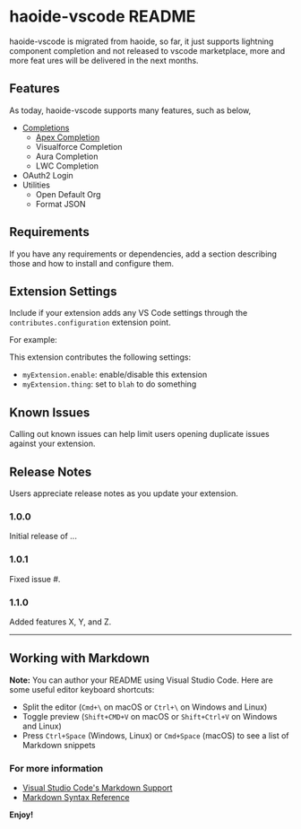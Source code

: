 # haoide-vscode README

haoide-vscode is migrated from haoide, so far, it just supports lightning component completion and not released to vscode marketplace, more and more feat
ures will be delivered in the next months.

## Features

As today, haoide-vscode supports many features, such as below,
+ [Completions](https://github.com/xjsender/haoide-vscode/blob/master/docs/haoide-vscode.gif)
    - [Apex Completion](https://github.com/xjsender/haoide-vscode/blob/master/docs/haoide-vscode-apex.gif)
    - Visualforce Completion
    - Aura Completion
    - LWC Completion
+ OAuth2 Login
+ Utilities
    - Open Default Org
    - Format JSON


## Requirements

If you have any requirements or dependencies, add a section describing those and how to install and configure them.

## Extension Settings

Include if your extension adds any VS Code settings through the `contributes.configuration` extension point.

For example:

This extension contributes the following settings:

* `myExtension.enable`: enable/disable this extension
* `myExtension.thing`: set to `blah` to do something

## Known Issues

Calling out known issues can help limit users opening duplicate issues against your extension.

## Release Notes

Users appreciate release notes as you update your extension.

### 1.0.0

Initial release of ...

### 1.0.1

Fixed issue #.

### 1.1.0

Added features X, Y, and Z.

-----------------------------------------------------------------------------------------------------------

## Working with Markdown

**Note:** You can author your README using Visual Studio Code.  Here are some useful editor keyboard shortcuts:

* Split the editor (`Cmd+\` on macOS or `Ctrl+\` on Windows and Linux)
* Toggle preview (`Shift+CMD+V` on macOS or `Shift+Ctrl+V` on Windows and Linux)
* Press `Ctrl+Space` (Windows, Linux) or `Cmd+Space` (macOS) to see a list of Markdown snippets

### For more information

* [Visual Studio Code's Markdown Support](http://code.visualstudio.com/docs/languages/markdown)
* [Markdown Syntax Reference](https://help.github.com/articles/markdown-basics/)

**Enjoy!**
